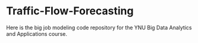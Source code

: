 # Traffic-Flow-Forecasting
Here is the big job modeling code repository for the YNU Big Data Analytics and Applications course.
